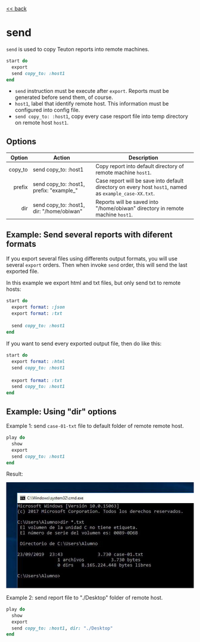 [<< back](../../README.md)

# send

`send` is used to copy Teuton reports into remote machines.

```ruby
start do
  export
  send copy_to: :host1
end
```

* `send` instruction must be execute after `export`. Reports must be generated before send them, of course.
* `host1`, label that identify remote host. This information must be configured into config file.
* `send copy_to: :host1`, copy every case resport file into temp directory on remote host `host1`.

## Options

| Option  | Action | Description |
| ------: | ------ | ----------- |
| copy_to | send copy_to: :host1 | Copy report into default directory of remote machine `host1`. |
| prefix | send copy_to: :host1, prefix: "example_" | Case report will be save into default directory on every host `host1`, named as `example_case-XX.txt`. |
| dir    | send copy_to: :host1, dir: "/home/obiwan" | Reports will be saved into "/home/obiwan" directory in remote machine `host1`. |

## Example: Send several reports with diferent formats

If you export several files using differents output formats, you will use several `export` orders. Then when invoke `send` order, this will send the last exported file.

In this example we export html and txt files, but only send txt to remote hosts:

```ruby
start do
  export format: :json
  export format: :txt

  send copy_to: :host1
end
```

If you want to send every exported output file, then do like this:

```ruby
start do
  export format: :html
  send copy_to: :host1

  export format: :txt
  send copy_to: :host1
end
```

## Example: Using "dir" options

Example 1: send `case-01-txt` file to default folder of remote remote host.

```ruby
play do
  show
  export
  send copy_to: :host1
end
```

Result:

![](images/send-remote-dir-dot2.jpg)

Example 2: send report file to "./Desktop" folder of remote host.

```ruby
play do
  show
  export
  send copy_to: :host1, dir: "./Desktop"
end
```
